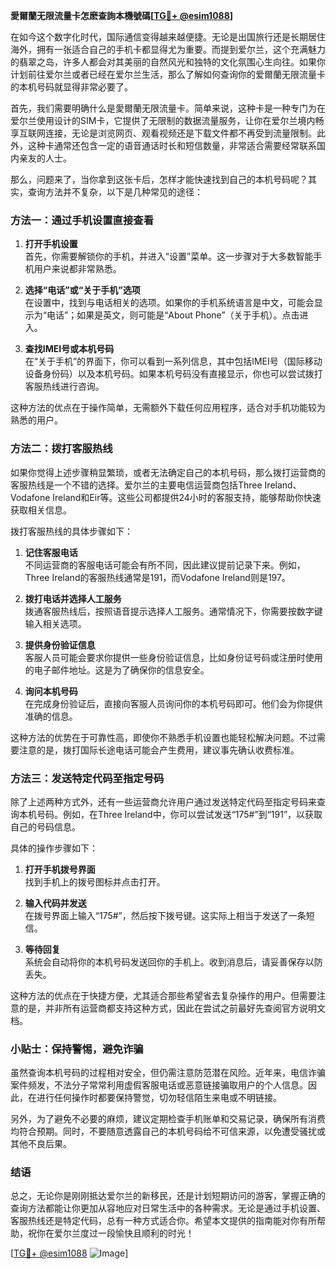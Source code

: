 **愛爾蘭无限流量卡怎麽查詢本機號碼[[TG💪+ @esim1088](https://t.me/s/esim1088)]**

在如今这个数字化时代，国际通信变得越来越便捷。无论是出国旅行还是长期居住海外，拥有一张适合自己的手机卡都显得尤为重要。而提到爱尔兰，这个充满魅力的翡翠之岛，许多人都会对其美丽的自然风光和独特的文化氛围心生向往。如果你计划前往爱尔兰或者已经在爱尔兰生活，那么了解如何查询你的爱爾蘭无限流量卡的本机号码就显得非常必要了。

首先，我们需要明确什么是愛爾蘭无限流量卡。简单来说，这种卡是一种专门为在爱尔兰使用设计的SIM卡，它提供了无限制的数据流量服务，让你在爱尔兰境内畅享互联网连接，无论是浏览网页、观看视频还是下载文件都不再受到流量限制。此外，这种卡通常还包含一定的语音通话时长和短信数量，非常适合需要经常联系国内亲友的人士。

那么，问题来了，当你拿到这张卡后，怎样才能快速找到自己的本机号码呢？其实，查询方法并不复杂，以下是几种常见的途径：

### 方法一：通过手机设置直接查看

1. **打开手机设置**  
   首先，你需要解锁你的手机，并进入“设置”菜单。这一步骤对于大多数智能手机用户来说都非常熟悉。

2. **选择“电话”或“关于手机”选项**  
   在设置中，找到与电话相关的选项。如果你的手机系统语言是中文，可能会显示为“电话”；如果是英文，则可能是“About Phone”（关于手机）。点击进入。

3. **查找IMEI号或本机号码**  
   在“关于手机”的界面下，你可以看到一系列信息，其中包括IMEI号（国际移动设备身份码）以及本机号码。如果本机号码没有直接显示，你也可以尝试拨打客服热线进行咨询。

这种方法的优点在于操作简单，无需额外下载任何应用程序，适合对手机功能较为熟悉的用户。

### 方法二：拨打客服热线

如果你觉得上述步骤稍显繁琐，或者无法确定自己的本机号码，那么拨打运营商的客服热线是一个不错的选择。爱尔兰的主要电信运营商包括Three Ireland、Vodafone Ireland和Eir等。这些公司都提供24小时的客服支持，能够帮助你快速获取相关信息。

拨打客服热线的具体步骤如下：

1. **记住客服电话**  
   不同运营商的客服电话可能会有所不同，因此建议提前记录下来。例如，Three Ireland的客服热线通常是191，而Vodafone Ireland则是197。

2. **拨打电话并选择人工服务**  
   拨通客服热线后，按照语音提示选择人工服务。通常情况下，你需要按数字键输入相关选项。

3. **提供身份验证信息**  
   客服人员可能会要求你提供一些身份验证信息，比如身份证号码或注册时使用的电子邮件地址。这是为了确保你的信息安全。

4. **询问本机号码**  
   在完成身份验证后，直接向客服人员询问你的本机号码即可。他们会为你提供准确的信息。

这种方法的优势在于可靠性高，即使你不熟悉手机设置也能轻松解决问题。不过需要注意的是，拨打国际长途电话可能会产生费用，建议事先确认收费标准。

### 方法三：发送特定代码至指定号码

除了上述两种方式外，还有一些运营商允许用户通过发送特定代码至指定号码来查询本机号码。例如，在Three Ireland中，你可以尝试发送“175#”到“191”，以获取自己的号码信息。

具体的操作步骤如下：

1. **打开手机拨号界面**  
   找到手机上的拨号图标并点击打开。

2. **输入代码并发送**  
   在拨号界面上输入“175#”，然后按下拨号键。这实际上相当于发送了一条短信。

3. **等待回复**  
   系统会自动将你的本机号码发送回你的手机上。收到消息后，请妥善保存以防丢失。

这种方法的优点在于快捷方便，尤其适合那些希望省去复杂操作的用户。但需要注意的是，并非所有运营商都支持这种方式，因此在尝试之前最好先查阅官方说明文档。

### 小贴士：保持警惕，避免诈骗

虽然查询本机号码的过程相对安全，但仍需注意防范潜在风险。近年来，电信诈骗案件频发，不法分子常常利用虚假客服电话或恶意链接骗取用户的个人信息。因此，在进行任何操作时都要保持警觉，切勿轻信陌生来电或不明链接。

另外，为了避免不必要的麻烦，建议定期检查手机账单和交易记录，确保所有消费均符合预期。同时，不要随意透露自己的本机号码给不可信来源，以免遭受骚扰或其他不良后果。

### 结语

总之，无论你是刚刚抵达爱尔兰的新移民，还是计划短期访问的游客，掌握正确的查询方法都能让你更加从容地应对日常生活中的各种需求。无论是通过手机设置、客服热线还是特定代码，总有一种方式适合你。希望本文提供的指南能对你有所帮助，祝你在爱尔兰度过一段愉快且顺利的时光！

[[TG💪+ @esim1088](https://t.me/s/esim1088) ![Image](https://i.postimg.cc/4NQfJmqS/Snipaste-2025-05-13-00-14-12.png)]